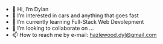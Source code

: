 - 👋 Hi, I’m Dylan
- 👀 I’m interested in cars and anything that goes fast
- 🌱 I’m currently learning Full-Stack Web Devolepment
- 💞️ I’m looking to collaborate on ...
- 📫 How to reach me by e-mail: hazlewood.dyl@gmail.com

<!---
dhuw/dhuw is a ✨ special ✨ repository because its `README.md` (this file) appears on your GitHub profile.
You can click the Preview link to take a look at your changes.
--->
